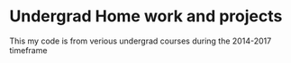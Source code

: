 # Undergrad Home work and projects
This my code is from verious undergrad courses during the 2014-2017 timeframe
